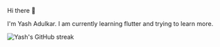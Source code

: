 Hi there 👋

I'm Yash Adulkar. I am currently learning flutter and trying to learn more.

<!--
**elaishane/elaishane** is a ✨ _special_ ✨ repository because its `README.md` (this file) appears on your GitHub profile.

Here are some ideas to get you started:

- 🔭 I’m currently working on ...
- 🌱 I’m currently learning ...
- 👯 I’m looking to collaborate on ...
- 🤔 I’m looking for help with ...
- 💬 Ask me about ...
- 📫 How to reach me: ...
- 😄 Pronouns: ...
- ⚡ Fun fact: ... 
-->

<img alt="Yash's GitHub streak" align="left" src="http://github-readme-streak-stats.herokuapp.com?user=imyashadulkar&hide_border=true&currStreakLabel=000000&ring=316dca&fire=316dca">

